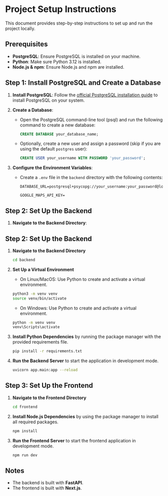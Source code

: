 # Project Setup Instructions

This document provides step-by-step instructions to set up and run the project locally.

## Prerequisites

- **PostgreSQL**: Ensure PostgreSQL is installed on your machine.
- **Python**: Make sure Python 3.12 is installed.
- **Node.js & npm**: Ensure Node.js and npm are installed.

## Step 1: Install PostgreSQL and Create a Database

1. **Install PostgreSQL**: Follow the [official PostgreSQL installation guide](https://www.postgresql.org/download/) to install PostgreSQL on your system.
2. **Create a Database**:

   - Open the PostgreSQL command-line tool (psql) and run the following command to create a new database:
     ```sql
     CREATE DATABASE your_database_name;
     ```
   - Optionally, create a new user and assign a password (skip if you are using the default `postgres` user):
     ```sql
     CREATE USER your_username WITH PASSWORD 'your_password';
     ```

3. **Configure the Environment Variables**:
   - Create a `.env` file in the `backend` directory with the following contents:
     ```
     DATABASE_URL=postgresql+psycopg://your_username:your_password@localhost:your_port/your_database_name

     GOOGLE_MAPS_API_KEY=
     ```

## Step 2: Set Up the Backend

1. **Navigate to the Backend Directory**:

## Step 2: Set Up the Backend

1. **Navigate to the Backend Directory**

    ```bash
    cd backend
    ```

2. **Set Up a Virtual Environment**

   - On Linux/MacOS: Use Python to create and activate a virtual environment.

   ```bash
   python3 -m venv venv
   source venv/bin/activate
   ```

   - On Windows: Use Python to create and activate a virtual environment.

   ```bash
   python -m venv venv
   venv\Scripts\activate
   ```

3. **Install Python Dependencies** by running the package manager with the provided requirements file.

    ```bash
    pip install -r requirements.txt
    ```

4. **Run the Backend Server** to start the application in development mode.

    ```bash
    uvicorn app.main:app --reload
    ```

## Step 3: Set Up the Frontend

1. **Navigate to the Frontend Directory**

    ```bash
    cd frontend
    ```

2. **Install Node.js Dependencies** by using the package manager to install all required packages.

    ```bash
    npm install
    ```

3. **Run the Frontend Server** to start the frontend application in development mode.

    ```bash
    npm run dev
    ```

## Notes

- The backend is built with **FastAPI**.
- The frontend is built with **Next.js**.
